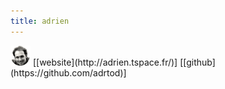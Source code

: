 ```yaml
---
title: adrien
---
```


<img src="images/adrien.png" style="height:32px;"/> 
[[website](http://adrien.tspace.fr/)] 
[[github](https://github.com/adrtod)] 
